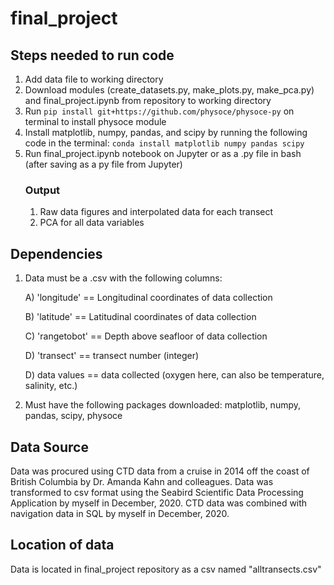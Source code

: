 # final_project

## Steps needed to run code
1. Add data file to working directory
2. Download modules (create_datasets.py, make_plots.py, make_pca.py) and final_project.ipynb from repository to working directory
3. Run `pip install git+https://github.com/physoce/physoce-py` on terminal to install physoce module
4. Install matplotlib, numpy, pandas, and scipy by running the following code in the terminal:
  `conda install matplotlib numpy pandas scipy`
5. Run final_project.ipynb notebook on Jupyter or as a .py file in bash (after saving as a py file from Jupyter)
   ### Output
   1. Raw data figures and interpolated data for each transect
   2. PCA for all data variables

## Dependencies
1. Data must be a .csv with the following columns:

   A) 'longitude' == Longitudinal coordinates of data collection

   B) 'latitude' == Latitudinal coordinates of data collection

   C) 'rangetobot' == Depth above seafloor of data collection

   D) 'transect' == transect number (integer)

   D) data values == data collected (oxygen here, can also be temperature, salinity, etc.)

2. Must have the following packages downloaded: matplotlib, numpy, pandas, scipy, physoce

## Data Source
Data was procured using CTD data from a cruise in 2014 off the coast of British Columbia by Dr. Amanda Kahn and colleagues. Data was transformed to csv format using the Seabird Scientific Data Processing Application by myself in December, 2020. CTD data was combined with navigation data in SQL by myself in December, 2020.

## Location of data
Data is located in final_project repository as a csv named "alltransects.csv"
